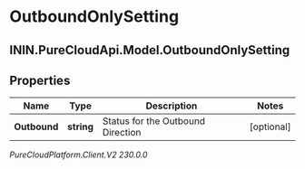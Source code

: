 # OutboundOnlySetting

## ININ.PureCloudApi.Model.OutboundOnlySetting

## Properties

|Name | Type | Description | Notes|
|------------ | ------------- | ------------- | -------------|
| **Outbound** | **string** | Status for the Outbound Direction | [optional] |



_PureCloudPlatform.Client.V2 230.0.0_
